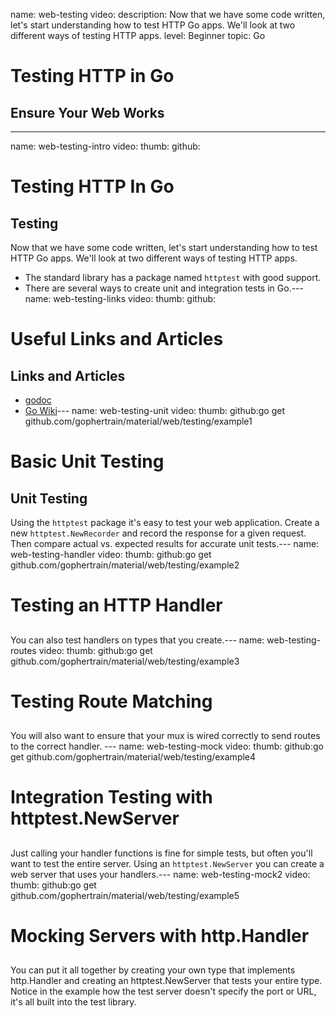 name: web-testing
video: 
description: Now that we have some code written, let's start understanding how to test HTTP Go apps. We'll look at two different ways of testing HTTP apps.
level: Beginner
topic: Go
# Testing HTTP in Go
## Ensure Your Web Works

---
name: web-testing-intro
video: 
thumb:
github:
# Testing HTTP In Go
## 

## Testing 

Now that we have some code written, let's start understanding how to test HTTP Go apps. We'll look at two different ways of testing HTTP apps.

- The standard library has a package named `httptest` with good support.
- There are several ways to create unit and integration tests in Go.---
name: web-testing-links
video: 
thumb:
github:
# Useful Links and Articles
## 

## Links and Articles

- [godoc](https://golang.org/pkg/net/http/)
- [Go Wiki](https://golang.org/doc/articles/wiki/)---
name: web-testing-unit
video: 
thumb:
github:go get github.com/gophertrain/material/web/testing/example1
# Basic Unit Testing
## 

## Unit Testing
Using the `httptest` package it's easy to test your web application.  Create a new `httptest.NewRecorder` and record the response for a given request.   Then compare actual vs. expected results for accurate unit tests.---
name: web-testing-handler
video: 
thumb:
github:go get github.com/gophertrain/material/web/testing/example2
# Testing an HTTP Handler
## 

You can also test handlers on types that you create.---
name: web-testing-routes
video: 
thumb:
github:go get github.com/gophertrain/material/web/testing/example3
# Testing Route Matching
## 

You will also want to ensure that your mux is wired correctly to send routes to the correct handler. ---
name: web-testing-mock
video: 
thumb:
github:go get github.com/gophertrain/material/web/testing/example4
# Integration Testing with httptest.NewServer
## 

Just calling your handler functions is fine for simple tests, but often you'll want to test the entire server.  Using an `httptest.NewServer` you can create a web server that uses your handlers.---
name: web-testing-mock2
video: 
thumb:
github:go get github.com/gophertrain/material/web/testing/example5
# Mocking Servers with http.Handler
## 

You can put it all together by creating your own type that implements http.Handler and creating an httptest.NewServer that tests your entire type.  Notice in the example how the test server doesn't specify the port or URL, it's all built into the test library.